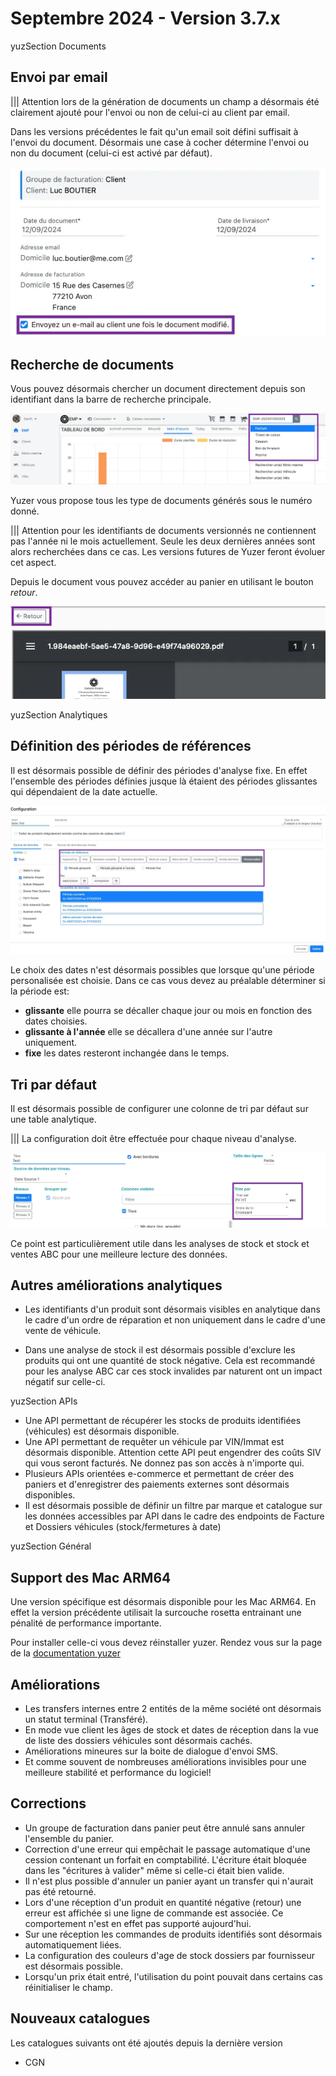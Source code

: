 # Septembre 2024 - Version 3.7.x

yuzSection Documents

## Envoi par email

||| Attention lors de la génération de documents un champ a désormais été clairement ajouté pour l'envoi ou non de celui-ci au client par email.

Dans les versions précédentes le fait qu'un email soit défini suffisait à l'envoi du document. Désormais une case à cocher détermine l'envoi ou non du document (celui-ci est activé par défaut).

![document email](https://raw.githubusercontent.com/yuzer-software/release-notes/master/release-notes/3.7.0/document_mail.webp?w=500px)

## Recherche de documents

Vous pouvez désormais chercher un document directement depuis son identifiant dans la barre de recherche principale.

![document search](https://raw.githubusercontent.com/yuzer-software/release-notes/master/release-notes/3.7.0/document_search.webp?w=800px)

Yuzer vous propose tous les type de documents générés sous le numéro donné.

||| Attention pour les identifiants de documents versionnés ne contiennent pas l'année ni le mois actuellement. Seule les deux dernières années sont alors recherchées dans ce cas. Les versions futures de Yuzer feront évoluer cet aspect.

Depuis le document vous pouvez accéder au panier en utilisant le bouton _retour_.

![document back to basket](https://raw.githubusercontent.com/yuzer-software/release-notes/master/release-notes/3.7.0/document_back_to_basket.webp?w=500px)

yuzSection Analytiques

## Définition des périodes de références

Il est désormais possible de définir des périodes d'analyse fixe. En effet l'ensemble des périodes définies jusque là étaient des périodes glissantes qui dépendaient de la date actuelle.

![analytics periods](https://raw.githubusercontent.com/yuzer-software/release-notes/master/release-notes/3.7.0/analytics_periods.webp?w=100%)

Le choix des dates n'est désormais possibles que lorsque qu'une période personalisée est choisie. Dans ce cas vous devez au préalable déterminer si la période est:

- **glissante** elle pourra se décaller chaque jour ou mois en fonction des dates choisies.
- **glissante à l'année** elle se décallera d'une année sur l'autre uniquement.
- **fixe** les dates resteront inchangée dans le temps.

## Tri par défaut

Il est désormais possible de configurer une colonne de tri par défaut sur une table analytique.

||| La configuration doit être effectuée pour chaque niveau d'analyse.

![analytics periods](https://raw.githubusercontent.com/yuzer-software/release-notes/master/release-notes/3.7.0/analytics_sort.webp?w=800px)

Ce point est particulièrement utile dans les analyses de stock et stock et ventes ABC pour une meilleure lecture des données.

## Autres améliorations analytiques

- Les identifiants d'un produit sont désormais visibles en analytique dans le cadre d'un ordre de réparation et non uniquement dans le cadre d'une vente de véhicule.

- Dans une analyse de stock il est désormais possible d'exclure les produits qui ont une quantité de stock négative. Cela est recommandé pour les analyse ABC car ces stock invalides par naturent ont un impact négatif sur celle-ci.

yuzSection APIs

- Une API permettant de récupérer les stocks de produits identifiées (véhicules) est désormais disponible.
- Une API permettant de requêter un véhicule par VIN/Immat est désormais disponible. Attention cette API peut engendrer des coûts SIV qui vous seront facturés. Ne donnez pas son accès à n'importe qui.
- Plusieurs APIs orientées e-commerce et permettant de créer des paniers et d'enregistrer des paiements externes sont désormais disponibles.
- Il est désormais possible de définir un filtre par marque et catalogue sur les données accessibles par API dans le cadre des endpoints de Facture et Dossiers véhicules (stock/fermetures à date)

yuzSection Général

## Support des Mac ARM64

Une version spécifique est désormais disponible pour les Mac ARM64. En effet la version précédente utilisait la surcouche rosetta entrainant une pénalité de performance importante.

Pour installer celle-ci vous devez réinstaller yuzer. Rendez vous sur la page de la [documentation yuzer](https://yuzer.crisp.help/fr/article/installation-de-yuzer-hhoo2e/)

## Améliorations

- Les transfers internes entre 2 entités de la même société ont désormais un statut terminal (Transféré).
- En mode vue client les âges de stock et dates de réception dans la vue de liste des dossiers véhicules sont désormais cachés.
- Améliorations mineures sur la boite de dialogue d'envoi SMS.
- Et comme souvent de nombreuses améliorations invisibles pour une meilleure stabilité et performance du logiciel!

## Corrections

- Un groupe de facturation dans panier peut être annulé sans annuler l'ensemble du panier.
- Correction d'une erreur qui empêchait le passage automatique d'une cession contenant un forfait en comptabilité. L'écriture était bloquée dans les "écritures à valider" même si celle-ci était bien valide.
- Il n'est plus possible d'annuler un panier ayant un transfer qui n'aurait pas été retourné.
- Lors d'une réception d'un produit en quantité négative (retour) une erreur est affichée si une ligne de commande est associée. Ce comportement n'est en effet pas supporté aujourd'hui.
- Sur une réception les commandes de produits identifiés sont désormais automatiquement liées.
- La configuration des couleurs d'age de stock dossiers par fournisseur est désormais possible.
- Lorsqu'un prix était entré, l'utilisation du point pouvait dans certains cas réinitialiser le champ.

## Nouveaux catalogues

Les catalogues suivants ont été ajoutés depuis la dernière version

- CGN
